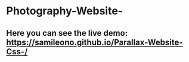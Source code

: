 # Photography-Website-

## Here you can see the live demo: https://samileono.github.io/Parallax-Website-Css-/
